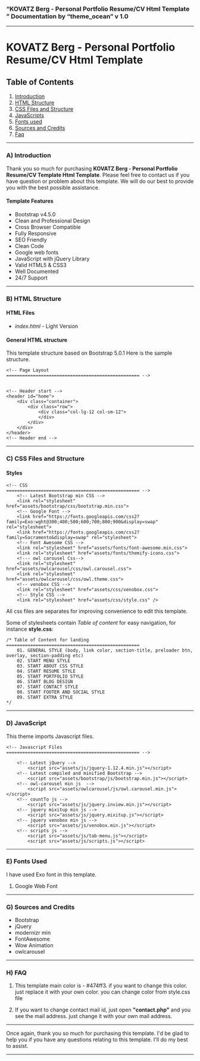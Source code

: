 ### “KOVATZ Berg - Personal Portfolio Resume/CV Html Template ” Documentation by “theme\_ocean” v 1.0

* * *

KOVATZ Berg - Personal Portfolio Resume/CV Html Template
===================================================

Table of Contents
-----------------

1.  [Introduction](#introduction)
2.  [HTML Structure](#htmlStructure)
3.  [CSS Files and Structure](#cssFiles)
4.  [JavaScripts](#javascript)
5.  [Fonts used](#fontssused)
6.  [Sources and Credits](#credits)
7.  [Faq](#faq)

* * *

### **A) Introduction**

Thank you so much for purchasing **KOVATZ Berg - Personal Portfolio Resume/CV Template Html Template**. Please feel free to contact us if you have question or problem about this template. We will do our best to provide you with the best possible assistance.

#### Template Features

*   Bootstrap v4.5.0
*   Clean and Professional Design
*   Cross Browser Compatible
*   Fully Responsive
*   SEO Friendly
*   Clean Code
*   Google web fonts
*   JavaScript with jQuery Library
*   Valid HTML5 & CSS3
*   Well Documented
*   24/7 Support

* * *

### **B) HTML Structure**

#### HTML Files

*   _index.html_ - Light Version

#### General HTML structure

This template structure based on Bootstrap 5.0.1 Here is the sample structure.

```
<!-- Page Layout
================================================== -->

	
<!-- Header start -->
<header id="home">
	<div class="container">
		<div class="row">
			<div class="col-lg-12 col-sm-12">
			</div>
		</div>
	</div>
</header>
<!-- Header end -->
```
* * *

### **C) CSS Files and Structure**

#### Styles

````
<!-- CSS
================================================== -->
    <!-- Latest Bootstrap min CSS -->
    <link rel="stylesheet" href="assets/bootstrap/css/bootstrap.min.css">		
    <!-- Google Font -->
    <link href="https://fonts.googleapis.com/css2?family=Exo:wght@300;400;500;600;700;800;900&display=swap" rel="stylesheet"> 
    <link href="https://fonts.googleapis.com/css2?family=Sacramento&display=swap" rel="stylesheet"> 
    <!-- Font Awesome CSS -->
    <link rel="stylesheet" href="assets/fonts/font-awesome.min.css">
    <link rel="stylesheet" href="assets/fonts/themify-icons.css">
    <!--- owl carousel Css-->
    <link rel="stylesheet" href="assets/owlcarousel/css/owl.carousel.css">
    <link rel="stylesheet" href="assets/owlcarousel/css/owl.theme.css">		
    <!-- venobox CSS -->		
    <link rel="stylesheet" href="assets/css/venobox.css">							
    <!-- Style CSS -->
    <link rel="stylesheet" href="assets/css/style.css" />
````

All css files are separates for improving convenience to edit this template.

Some of stylesheets contain _Table of content_ for easy navigation, for instance **style.css**:

````
/* Table of Content for landing
==================================================
    01. GENERAL STYLE (body, link color, section-title, preloader btn, overlay, section-padding etc)
    02. START MENU STYLE
    03. START ABOUT CSS STYLE
    04. START RESUME STYLE
    05. START PORTFOLIO STYLE
    06. START BLOG DESIGN
    07. START CONTACT STYLE
    08. START FOOTER AND SOCIAL STYLE
    09. START EXTRA STYLE
*/
````

* * *

### **D) JavaScript**

This theme imports Javascript files.

````
<!-- Javascript Files
================================================== -->
	
	<!-- Latest jQuery -->
		<script src="assets/js/jquery-1.12.4.min.js"></script>
	<!-- Latest compiled and minified Bootstrap -->
		<script src="assets/bootstrap/js/bootstrap.min.js"></script>			
	<!-- owl-carousel min js  -->
		<script src="assets/owlcarousel/js/owl.carousel.min.js"></script>
	<!-- countTo js -->
		<script src="assets/js/jquery.inview.min.js"></script>		
	<!-- jquery mixitup min js -->
		<script src="assets/js/jquery.mixitup.js"></script>		
	<!-- jquery venobox min js -->
		<script src="assets/js/venobox.min.js"></script>			
	<!-- scripts js -->
		<script src="assets/js/tab-menu.js"></script>	
		<script src="assets/js/scripts.js"></script>
````

* * *

### **E) Fonts Used**

I have used Exo font in this template.

1.  Google Web Font



* * *

### **G) Sources and Credits**

*   Bootstrap
*   jQuery
*   modernizr min
*   FontAwesome
*   Wow Animation
*   owlcarousel

* * *

### **H) FAQ**

1) This template main color is - #474ff3. if you want to change this color. just replace it with your own color. you can change color from style.css file

2) If you want to change contact mail id, just open **"contact.php"** and you see the mail address. just change it with your own mail address.

* * *

Once again, thank you so much for purchasing this template. I'd be glad to help you if you have any questions relating to this template. I'll do my best to assist.

* * *